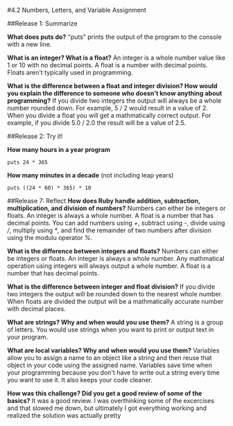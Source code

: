 #4.2 Numbers, Letters, and Variable Assignment


##Release 1: Summarize

**What does puts do?**
"puts" prints the output of the program to the console with a new line.

**What is an integer? What is a float?**
An integer is a whole number value like 1 or 10 with no decimal points. A float is a number with decimal points. Floats aren't typically used in programming.

**What is the difference between a float and integer division? How would you explain the difference to someone who doesn't know anything about programming?**
If you divide two integers the output will always be a whole number rounded down. For example, 5 / 2 would result in a value of 2. When you divide a float you will get a mathmatically correct output. For example, if you divide 5.0 / 2.0 the result will be a value of 2.5.

##Release 2: Try it!

**How many hours in a year program**
```
puts 24 * 365
```

**How many minutes in a decade** (not including leap years)
```
puts ((24 * 60) * 365) * 10
```

##Release 7: Reflect
**How does Ruby handle addition, subtraction, multiplication, and division of numbers?**
Numbers can either be integers or floats. An integer is always a whole number. A float is a number that has decimal points. You can add numbers using _+_, subtract using _-_, divide using _/_, multiply using _*_, and find the remainder of two numbers after division using the modulu operator _%_.

**What is the difference between integers and floats?**
Numbers can either be integers or floats. An integer is always a whole number. Any mathmatical operation using integers will always output a whole number. A float is a number that has decimal points.

**What is the difference between integer and float division?**
If you divide two integers the output will be rounded down to the nearest whole number. When floats are divided the output will be a mathmatically accurate number with decimal places.

**What are strings? Why and when would you use them?**
A string is a group of letters. You would use strings when you want to print or output text in your program.

**What are local variables? Why and when would you use them?**
Variables allow you to assign a name to an object like a string and then reuse that object in your code using the assigned name. Variables save time when your programming because you don't have to write out a string every time you want to use it. It also keeps your code cleaner.

**How was this challenge? Did you get a good review of some of the basics?**
It was a good review. I was overthinking some of the excercises and that slowed me down, but ultimately I got everything working and realized the solution was actually pretty